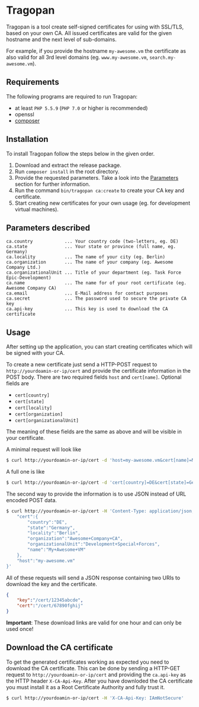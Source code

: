 # Tragopan
Tragopan is a tool create self-signed certificates for using with SSL/TLS, based on your own CA.
All issued certificates are valid for the given hostname and the next level of sub-domains.

For example, if you provide the hostname `my-awesome.vm` the certificate as also valid for all 3rd level domains 
(eg. `www.my-awesome.vm`, `search.my-awesome.vm`). 

## Requirements
The following programs are required to run Tragopan:
- at least `PHP 5.5.9` (`PHP 7.0` or higher is recommended)
- openssl
- [composer](http://getcomposer.org)

## Installation
To install Tragopan follow the steps below in the given order.

1. Download and extract the release package.
2. Run `composer install` in the root directory.
3. Provide the requested parameters. Take a look into the [Parameters](#parameters) section for further information.
4. Run the command `bin/tragopan ca:create` to create your CA key and certificate.
5. Start creating new certificates for your own usage (eg. for development virtual machines).

## <a name="parameters"></a>Parameters described
```text
ca.country            ... Your country code (two-letters, eg. DE)
ca.state              ... Your state or province (full name, eg. Germany)
ca.locality           ... The name of your city (eg. Berlin)
ca.organization       ... The name of your company (eg. Awesome Company Ltd.)
ca.organizationalUnit ... Title of your department (eg. Task Force Epic-Development)
ca.name               ... The name for of your root certificate (eg. Awesome Company CA)
ca.email              ... E-Mail address for contact purposes
ca.secret             ... The password used to secure the private CA key
ca.api-key            ... This key is used to download the CA certificate
```

## Usage
After setting up the application, you can start creating certificates which will be signed with your CA.

To create a new certificate just send a HTTP-POST request to `http://yourdoamin-or-ip/cert` and
provide the certificate information in the POST body.
There are two required fields `host` and `cert[name]`.
Optional fields are
- `cert[country]`
- `cert[state]`
- `cert[locality]`
- `cert[organization]`
- `cert[organizationalUnit]`

The meaning of these fields are the same as above and will be visible in your certificate.

A minimal request will look like
```bash
$ curl http://yourdoamin-or-ip/cert -d 'host=my-awesome.vm&cert[name]=My+Awesome+VM'
```

A full one is like
```bash
$ curl http://yourdoamin-or-ip/cert -d 'cert[country]=DE&cert[state]=Germany&cert[locality]=Berlin&cert[organization]=Awesome+Company+CA&cert[organizationalUnit]=Development+Special+Forces&cert[name]=My+Awesome+VM&host=my-awesome.vm'
```

The second way to provide the information is to use JSON instead of URL encoded POST data.
```bash
$ curl http://yourdoamin-or-ip/cert -H 'Content-Type: application/json; charset=utf-8' -d '{
    "cert":{
        "country":"DE",
        "state":"Germany",
        "locality":"Berlin",
        "organization":"Awesome+Company+CA",
        "organizationalUnit":"Development+Special+Forces",
        "name":"My+Awesome+VM"
    },
    "host":"my-awesome.vm"
}'
```

All of these requests will send a JSON response containing two URIs to download the key and the certificate.
```json
{
    "key":"/cert/12345abcde",
    "cert":"/cert/67890fghij"
}
```
**Important**: These download links are valid for one hour and can only be used once!

## Download the CA certificate
To get the generated certificates working as expected you need to download the CA certificate.
This can be done by sending a HTTP-GET request to `http://yourdoamin-or-ip/cert` and providing the `ca.api-key` as
the HTTP header `X-CA-Api-Key`. After you have downloded the CA certificate you must install it as
a Root Certificate Authority and fully trust it.
```bash
$ curl http://yourdoamin-or-ip/cert -H 'X-CA-Api-Key: IAmNotSecure'
```

